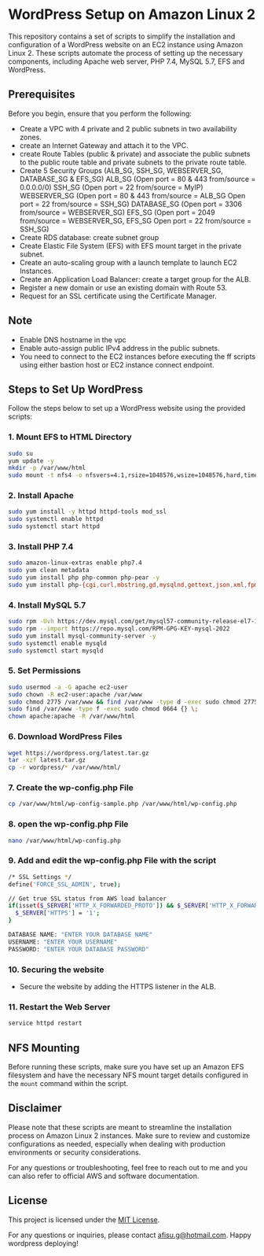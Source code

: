 # WordPress Setup on Amazon Linux 2

This repository contains a set of scripts to simplify the installation and configuration of a WordPress website on an EC2 instance using Amazon Linux 2. These scripts automate the process of setting up the necessary components, including Apache web server, PHP 7.4, MySQL 5.7, EFS and WordPress. 

## Prerequisites

Before you begin, ensure that you perform the following:

- Create a VPC with 4 private and 2 public subnets in two availability zones.
- create an Internet Gateway and attach it to the VPC.
- create Route Tables (public & private) and associate the public subnets to the public route table and private subnets to the private route table.
- Create 5 Security Groups (ALB_SG, SSH_SG, WEBSERVER_SG, DATABASE_SG & EFS_SG)
  ALB_SG
    (Open port = 80 & 443 from/source = 0.0.0.0/0)
  SSH_SG
    (Open port = 22 from/source = MyIP)
  WEBSERVER_SG
    (Open port = 80 & 443 from/source = ALB_SG
    Open port = 22 from/source = SSH_SG)
  DATABASE_SG
    (Open port = 3306 from/source = WEBSERVER_SG)
  EFS_SG
    (Open port = 2049 from/source = WEBSERVER_SG, EFS_SG
    Open port = 22 from/source = SSH_SG)
- Create RDS database: create subnet group
- Create Elastic File System (EFS) with EFS mount target in the private subnet.
- Create an auto-scaling group with a launch template to launch EC2 Instances.
- Create an Application Load Balancer: create a target group for the ALB.
- Register a new domain or use an existing domain with Route 53.
- Request for an SSL certificate using the Certificate Manager.


## Note
- Enable DNS hostname in the vpc
- Enable auto-assign public IPv4 address in the public subnets.
- You need to connect to the EC2 instances before executing the ff scripts using either bastion host or EC2 instance connect endpoint.

## Steps to Set Up WordPress

Follow the steps below to set up a WordPress website using the provided scripts:

### 1. Mount EFS to HTML Directory

```bash
sudo su
yum update -y
mkdir -p /var/www/html
sudo mount -t nfs4 -o nfsvers=4.1,rsize=1048576,wsize=1048576,hard,timeo=600,retrans=2,noresvport fs-0ee96f135f9541107.efs.us-east-1.amazonaws.com:/ /var/www/html
```

### 2. Install Apache

```bash
sudo yum install -y httpd httpd-tools mod_ssl
sudo systemctl enable httpd
sudo systemctl start httpd
```

### 3. Install PHP 7.4

```bash
sudo amazon-linux-extras enable php7.4
sudo yum clean metadata
sudo yum install php php-common php-pear -y
sudo yum install php-{cgi,curl,mbstring,gd,mysqlnd,gettext,json,xml,fpm,intl,zip} -y
```

### 4. Install MySQL 5.7

```bash
sudo rpm -Uvh https://dev.mysql.com/get/mysql57-community-release-el7-11.noarch.rpm
sudo rpm --import https://repo.mysql.com/RPM-GPG-KEY-mysql-2022
sudo yum install mysql-community-server -y
sudo systemctl enable mysqld
sudo systemctl start mysqld
```

### 5. Set Permissions

```bash
sudo usermod -a -G apache ec2-user
sudo chown -R ec2-user:apache /var/www
sudo chmod 2775 /var/www && find /var/www -type d -exec sudo chmod 2775 {} \;
sudo find /var/www -type f -exec sudo chmod 0664 {} \;
chown apache:apache -R /var/www/html
```

### 6. Download WordPress Files

```bash
wget https://wordpress.org/latest.tar.gz
tar -xzf latest.tar.gz
cp -r wordpress/* /var/www/html/
```

### 7. Create the wp-config.php File

```bash
cp /var/www/html/wp-config-sample.php /var/www/html/wp-config.php
```

### 8. open the wp-config.php File

```bash
nano /var/www/html/wp-config.php
```

### 9.  Add and edit the wp-config.php File with the script

```bash
/* SSL Settings */
define('FORCE_SSL_ADMIN', true);

// Get true SSL status from AWS load balancer
if(isset($_SERVER['HTTP_X_FORWARDED_PROTO']) && $_SERVER['HTTP_X_FORWARDED_PROTO'] === 'https') {
  $_SERVER['HTTPS'] = '1';
}
```

```bash
DATABASE NAME: "ENTER YOUR DATABASE NAME"
USERNAME: "ENTER YOUR USERNAME"
PASSWORD: "ENTER YOUR DATABASE PASSWORD"

```

### 10. Securing the website
- Secure the website by adding the HTTPS listener in the ALB.

  
### 11. Restart the Web Server

```bash
service httpd restart
```

## NFS Mounting

Before running these scripts, make sure you have set up an Amazon EFS filesystem and have the necessary NFS mount target details configured in the `mount` command within the script.

## Disclaimer

Please note that these scripts are meant to streamline the installation process on Amazon Linux 2 instances. Make sure to review and customize configurations as needed, especially when dealing with production environments or security considerations.

For any questions or troubleshooting, feel free to reach out to me and you can also refer to official AWS and software documentation.

## License

This project is licensed under the [MIT License](LICENSE).

For any questions or inquiries, please contact afisu.g@hotmail.com. Happy wordpress deploying!
